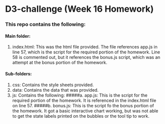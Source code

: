 # D3-challenge (Week 16 Homework)

### This repo contains the following:

#### Main folder:
  1. index.html:  This was the html file provided.  The file references app.js in line 57, which is the script
  for the required portion of the homework.  Line 58 is commented out, but it references the bonus.js script, which
  was an attempt at the bonus portion of the homework.
  
#### Sub-folders:
  1.  css:  Contains the style sheets provided.
  2.  data:  Contains the data that was provided.
  3.  js:  Contains the following:
    #####a.  app.js:  This is the script for the required portion of the homework.  It is referenced in the index.html file 
    on line 57.
    #####b.  bonus.js:  This is the script fo the bonus portion of the homework.  It got a basic interactive chart working,
    but was not able to get the state labels printed on the bubbles or the tool tip to work.
